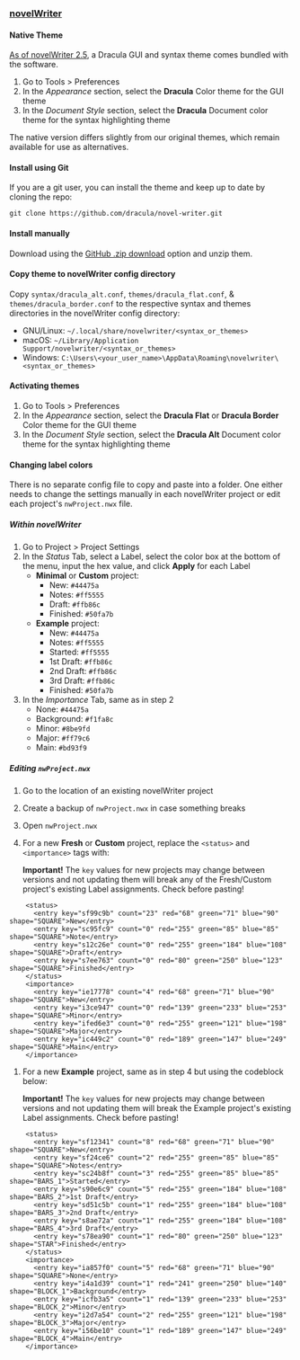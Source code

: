### [novelWriter](https://novelwriter.io/)

#### Native Theme

[As of novelWriter 2.5](https://novelwriter.io/releases/release_2_5.html#theme-additions), a Dracula GUI and syntax theme comes bundled with the software.

1. Go to Tools > Preferences
2. In the _Appearance_ section, select the **Dracula** Color theme for the GUI theme
3. In the _Document Style_ section, select the **Dracula** Document color theme for the syntax highlighting theme

The native version differs slightly from our original themes, which remain available for use as alternatives.

#### Install using Git

If you are a git user, you can install the theme and keep up to date by cloning the repo:

    git clone https://github.com/dracula/novel-writer.git

#### Install manually

Download using the [GitHub .zip download](https://github.com/dracula/novel-writer/archive/master.zip) option and unzip them.

#### Copy theme to novelWriter config directory

Copy `syntax/dracula_alt.conf`, `themes/dracula_flat.conf`, & `themes/dracula_border.conf` to the respective syntax and themes directories in the novelWriter config directory:

-   GNU/Linux: `~/.local/share/novelwriter/<syntax_or_themes>`
-   macOS: `~/Library/Application Support/novelwriter/<syntax_or_themes>`
-   Windows: `C:\Users\<your_user_name>\AppData\Roaming\novelwriter\<syntax_or_themes>`

#### Activating themes

1. Go to Tools > Preferences
2. In the _Appearance_ section, select the **Dracula Flat** or **Dracula Border** Color theme for the GUI theme
3. In the _Document Style_ section, select the **Dracula Alt** Document color theme for the syntax highlighting theme

#### Changing label colors

There is no separate config file to copy and paste into a folder. One either needs to change the settings manually in each novelWriter project or edit each project's `nwProject.nwx` file.

##### Within novelWriter

1. Go to Project > Project Settings
2. In the _Status_ Tab, select a Label, select the color box at the bottom of the menu, input the hex value, and click **Apply** for each Label
    - **Minimal** or **Custom** project:
        - New: `#44475a`
        - Notes: `#ff5555`
        - Draft: `#ffb86c`
        - Finished: `#50fa7b`
    - **Example** project:
        - New: `#44475a`
        - Notes: `#ff5555`
        - Started: `#ff5555`
        - 1st Draft: `#ffb86c`
        - 2nd Draft: `#ffb86c`
        - 3rd Draft: `#ffb86c`
        - Finished: `#50fa7b`
3. In the _Importance_ Tab, same as in step 2
    - None: `#44475a`
    - Background: `#f1fa8c`
    - Minor: `#8be9fd`
    - Major: `#ff79c6`
    - Main: `#bd93f9`

##### Editing `nwProject.nwx`

1. Go to the location of an existing novelWriter project
2. Create a backup of `nwProject.nwx` in case something breaks
3. Open `nwProject.nwx`
4. For a new **Fresh** or **Custom** project, replace the `<status>` and `<importance>` tags with:

    **Important!** The `key` values for new projects may change between versions and not updating them will break any of the Fresh/Custom project's existing Label assignments. Check before pasting!

```
    <status>
      <entry key="sf99c9b" count="23" red="68" green="71" blue="90" shape="SQUARE">New</entry>
      <entry key="sc95fc9" count="0" red="255" green="85" blue="85" shape="SQUARE">Note</entry>
      <entry key="s12c26e" count="0" red="255" green="184" blue="108" shape="SQUARE">Draft</entry>
      <entry key="s7ee763" count="0" red="80" green="250" blue="123" shape="SQUARE">Finished</entry>
    </status>
    <importance>
      <entry key="ie17778" count="4" red="68" green="71" blue="90" shape="SQUARE">New</entry>
      <entry key="i3ce947" count="0" red="139" green="233" blue="253" shape="SQUARE">Minor</entry>
      <entry key="ifed6e3" count="0" red="255" green="121" blue="198" shape="SQUARE">Major</entry>
      <entry key="ic449c2" count="0" red="189" green="147" blue="249" shape="SQUARE">Main</entry>
    </importance>
```

1. For a new **Example** project, same as in step 4 but using the codeblock below:

    **Important!** The `key` values for new projects may change between versions and not updating them will break the Example project's existing Label assignments. Check before pasting!

```
    <status>
      <entry key="sf12341" count="8" red="68" green="71" blue="90" shape="SQUARE">New</entry>
      <entry key="sf24ce6" count="2" red="255" green="85" blue="85" shape="SQUARE">Notes</entry>
      <entry key="sc24b8f" count="3" red="255" green="85" blue="85" shape="BARS_1">Started</entry>
      <entry key="s90e6c9" count="5" red="255" green="184" blue="108" shape="BARS_2">1st Draft</entry>
      <entry key="sd51c5b" count="1" red="255" green="184" blue="108" shape="BARS_3">2nd Draft</entry>
      <entry key="s8ae72a" count="1" red="255" green="184" blue="108" shape="BARS_4">3rd Draft</entry>
      <entry key="s78ea90" count="1" red="80" green="250" blue="123" shape="STAR">Finished</entry>
    </status>
    <importance>
      <entry key="ia857f0" count="5" red="68" green="71" blue="90" shape="SQUARE">None</entry>
      <entry key="i4a1d39" count="1" red="241" green="250" blue="140" shape="BLOCK_1">Background</entry>
      <entry key="icfb3a5" count="1" red="139" green="233" blue="253" shape="BLOCK_2">Minor</entry>
      <entry key="i2d7a54" count="2" red="255" green="121" blue="198" shape="BLOCK_3">Major</entry>
      <entry key="i56be10" count="1" red="189" green="147" blue="249" shape="BLOCK_4">Main</entry>
    </importance>
```
